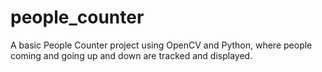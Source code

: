 # people_counter
A basic People Counter project using OpenCV and Python, where people coming and going up and down are tracked and displayed. 

